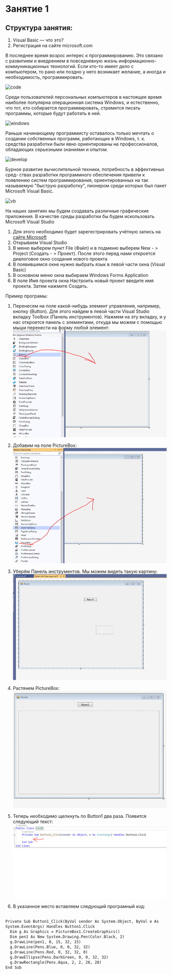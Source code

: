 # Занятие 1
## Структура занятия:
1) Visual Basic — что это?
2) Регистрация на сайте microsoft.com

В последнее время возрос интерес к программированию. Это связано с развитием
и внедрением в повседневную жизнь информационно-коммуникационных
технологий. Если кто-то имеет дело с компьютером, то рано или поздно
у него возникает желание, а иногда и необходимость, программировать.

![code](https://thumbor.forbes.com/thumbor/960x0/https%3A%2F%2Fspecials-images.forbesimg.com%2Fdam%2Fimageserve%2F1106530967%2F960x0.jpg%3Ffit%3Dscale)

Среди пользователей персональных компьютеров в настоящее время наиболее
популярна операционная система Windows, и естественно, что тот, кто
собирается программировать, стремится писать программы, которые будут
работать в ней.

![windows](https://akket.com/wp-content/uploads/2018/08/Windows-10-Update.jpg)

Раньше начинающему программисту оставалось только мечтать о создании
собственных программ, работающих в Windows, т. к. средства разработки
были явно ориентированы на профессионалов, обладающих серьезными знаниями и опытом.

![develop](https://streaminfotech.com/wp-content/uploads/2018/01/IMG_04012018_1709071_0.png)

Бурное развитие вычислительной техники, потребность в эффективных сред-
ствах разработки программного обеспечения привели к появлению систем
программирования, ориентированных на так называемую "быструю разработку",
пионером среди которых был пакет Microsoft Visual Basic.

![vb](https://fiverr-res.cloudinary.com/images/t_main1,q_auto,f_auto/gigs/102824707/original/44e26dba75311cc16e35247edde74cdef6fe5d30/help-you-learn-the-visual-basic-language.png)

На наших занятиях мы будем создавать различные графические приложения.
В качестве среды разработки бы будем искользовать Microsoft Visual Studio
1) Для этого необходимо будет зарегестрировать учётную запись на [сайте Microsoft](https://www.microsoft.com/ru-ru)
2) Открываем Visual Studio
3) В меню выберем пункт File (Файл) и в подменю выберем New - > Project (Создать - > Проект). После этого перед нами откроется диалоговое окно создания нового проекта
4) В появившемся окне нужно выбрать язык в левой части окна (Visual Basic)
5) В основном меню окна выбираем Windows Forms Application
6) В поле Имя проекта окна Настроить новый проект введите имя проекта. Затем нажмите Создать.

Пример програмы:
1) Перенесем на поле какой-нибудь элемент управления, например, кнопку (Button). Для этого найдем в левой части Visual Studio вкладку Toolbox (Панель инструментов). Нажмем на эту вкладку, и у нас откроется панель с элементами, откуда мы можем с помощью мыши перенести на форму любой элемент:
![p1](./img/img1.png)

2) Добавим на поле PictureBox:
![p2](./img/img2.png)

3) Уберём Панель инструментов. Мы можем видеть такую картину:
![p3](./img/img3.png)

4) Растянем PictureBox:
![p4](./img/img4.png)

5) Теперь необходимо щелкнуть по Button1 два раза. Появится следующий текст:
![p5](./img/img5.png)

6) В указанное место вставляем следующий програмный код:
<pre><code>
Private Sub Button1_Click(ByVal sender As System.Object, ByVal e As System.EventArgs) Handles Button1.Click
  Dim g As Graphics = PictureBox1.CreateGraphics()
  Dim pen1 As New System.Drawing.Pen(Color.Black, 2)
  g.DrawLine(pen1, 0, 15, 32, 15)
  g.DrawLine(Pens.Blue, 0, 0, 32, 32)
  g.DrawLine(Pens.Red, 0, 32, 32, 0)
  g.DrawEllipse(Pens.DarkGreen, 0, 0, 32, 32)
  g.DrawRectangle(Pens.Aqua, 2, 2, 28, 28)
End Sub
</code></pre>